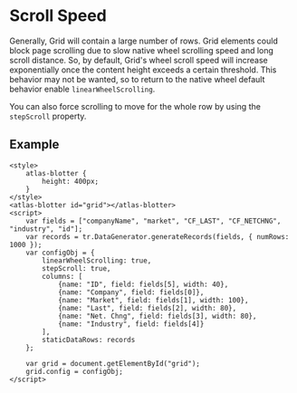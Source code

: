 # Scroll Speed

Generally, Grid will contain a large number of rows. Grid elements could block page scrolling due to slow native wheel scrolling speed and long scroll distance. So, by default, Grid's wheel scroll speed will increase exponentially once the content height exceeds a certain threshold. This behavior may not be wanted, so to return to the native wheel default behavior enable `linearWheelScrolling`.

You can also force scrolling to move for the whole row by using the `stepScroll` property.

## Example

```live
<style>
	atlas-blotter {
		height: 400px;
	}
</style>
<atlas-blotter id="grid"></atlas-blotter>
<script>
	var fields = ["companyName", "market", "CF_LAST", "CF_NETCHNG", "industry", "id"];
	var records = tr.DataGenerator.generateRecords(fields, { numRows: 1000 });
	var configObj = {
		linearWheelScrolling: true,
		stepScroll: true,
		columns: [
			{name: "ID", field: fields[5], width: 40},
			{name: "Company", field: fields[0]},
			{name: "Market", field: fields[1], width: 100},
			{name: "Last", field: fields[2], width: 80},
			{name: "Net. Chng", field: fields[3], width: 80},
			{name: "Industry", field: fields[4]}
		],
		staticDataRows: records
	};

	var grid = document.getElementById("grid");
	grid.config = configObj;
</script>
```
